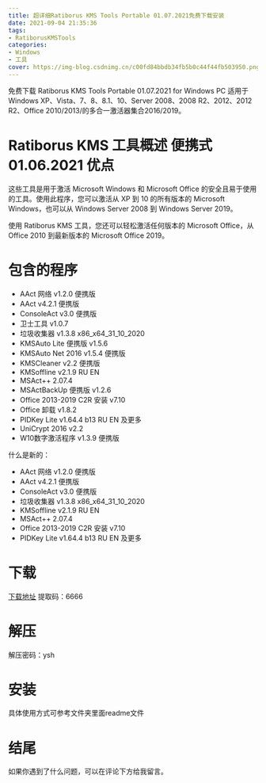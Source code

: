 ```yaml
---
title: 超详细Ratiborus KMS Tools Portable 01.07.2021免费下载安装
date: 2021-09-04 21:35:36
tags:
- RatiborusKMSTools
categories: 
- Windows
- 工具
cover: https://img-blog.csdnimg.cn/c00fd84bbdb34fb5b0c44f44fb503950.png
---
```


免费下载 Ratiborus KMS Tools Portable 01.07.2021 for Windows PC 适用于 Windows XP、Vista、7、8、8.1、10、Server 2008、2008 R2、2012、2012 R2、Office 2010/2013/的多合一激活器集合2016/2019。

# Ratiborus KMS 工具概述 便携式 01.06.2021 优点
这些工具是用于激活 Microsoft Windows 和 Microsoft Office 的安全且易于使用的工具。使用此程序，您可以激活从 XP 到 10 的所有版本的 Microsoft Windows，也可以从 Windows Server 2008 到 Windows Server 2019。

使用 Ratiborus KMS 工具，您还可以轻松激活任何版本的 Microsoft Office，从 Office 2010 到最新版本的 Microsoft Office 2019。

# 包含的程序
- AAct 网络 v1.2.0 便携版
- AAct v4.2.1 便携版
- ConsoleAct v3.0 便携版
- 卫士工具 v1.0.7
- 垃圾收集器 v1.3.8 x86_x64_31_10_2020
- KMSAuto Lite 便携版 v1.5.6
- KMSAuto Net 2016 v1.5.4 便携版
- KMSCleaner v2.2 便携版
- KMSoffline v2.1.9 RU EN
- MSAct++ 2.07.4
- MSActBackUp 便携版 v1.2.6
- Office 2013-2019 C2R 安装 v7.10
- Office 卸载 v1.8.2
- PIDKey Lite v1.64.4 b13 RU EN 及更多
- UniCrypt 2016 v2.2
- W10数字激活程序 v1.3.9 便携版

什么是新的：

- AAct 网络 v1.2.0 便携版
- AAct v4.2.1 便携版
- ConsoleAct v3.0 便携版
- 垃圾收集器 v1.3.8 x86_x64_31_10_2020
- KMSoffline v2.1.9 RU EN
- MSAct++ 2.07.4
- Office 2013-2019 C2R 安装 v7.10
- PIDKey Lite v1.64.4 b13 RU EN 及更多

# 下载
[下载地址](https://pan.baidu.com/s/1hPpNcRSN1kis-9NGSIezWg)
提取码：6666

# 解压
解压密码：ysh

# 安装
具体使用方式可参考文件夹里面readme文件

# 结尾
如果你遇到了什么问题，可以在评论下方给我留言。










